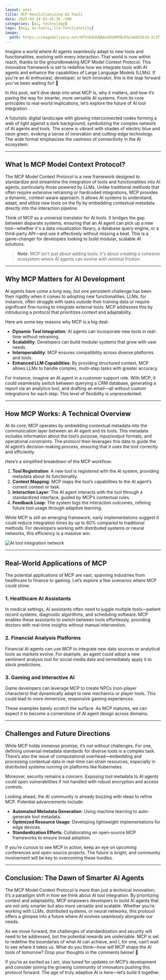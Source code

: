 ```yaml
---
layout: post
title: MCP Revolutionizing AI Tools
date: 2025-04-14 03:45:36 -500
categories: [ai, technology]
tags: [mcp, ai-tools, llm-functionality]
image:
  path: https://imagedelivery.net/WfhVb8dSNAAvdXUdMfBuPQ/a8dd3b18-2c3f-42ab-27df-d29dc9ef8000/public
---
```


Imagine a world where AI agents seamlessly adapt to new tools and functionalities, evolving with every interaction. That world is now within reach, thanks to the groundbreaking MCP Model Context Protocol. This innovative framework is set to redefine how we integrate tools with AI agents and enhance the capabilities of Large Language Models (LLMs). If you're an AI enthusiast, developer, or tech innovator, this is the leap forward you've been waiting for! 🚀

In this post, we'll dive deep into what MCP is, why it matters, and how it’s paving the way for smarter, more versatile AI systems. From its core principles to real-world implications, let’s explore the future of AI tool integration.


A futuristic digital landscape with glowing interconnected nodes forming a web of light against a dark background, symbolizing the complex network of AI agents and tools. The scene is vibrant with shades of electric blue and neon green, evoking a sense of innovation and cutting-edge technology. The wide format emphasizes the vastness of connectivity in the AI ecosystem.

---

## What Is MCP Model Context Protocol?

The MCP Model Context Protocol is a new framework designed to standardize and streamline the integration of tools and functionalities into AI agents, particularly those powered by LLMs. Unlike traditional methods that often require extensive retraining or hardcoded integrations, MCP provides a dynamic, context-aware approach. It allows AI systems to understand, adapt, and utilize new tools on the fly by embedding contextual metadata directly into the interaction pipeline.

Think of MCP as a universal translator for AI tools. It bridges the gap between disparate systems, ensuring that an AI agent can pick up a new tool—whether it's a data visualization library, a database query engine, or a third-party API—and use it effectively without missing a beat. This is a game-changer for developers looking to build modular, scalable AI solutions.

> **Note**: MCP isn't just about adding tools; it's about creating a cohesive ecosystem where AI agents can evolve with minimal friction.

---

## Why MCP Matters for AI Development

AI agents have come a long way, but one persistent challenge has been their rigidity when it comes to adopting new functionalities. LLMs, for instance, often struggle with tasks outside their training data or require significant fine-tuning to integrate external tools. MCP addresses this by introducing a protocol that prioritizes context and adaptability.

Here are some key reasons why MCP is a big deal:

- **Dynamic Tool Integration**: AI agents can incorporate new tools in real-time without retraining.
- **Scalability**: Developers can build modular systems that grow with user needs.
- **Interoperability**: MCP ensures compatibility across diverse platforms and tools.
- **Enhanced LLM Capabilities**: By providing structured context, MCP allows LLMs to handle complex, multi-step tasks with greater accuracy.

For instance, imagine an AI agent in a customer support role. With MCP, it could seamlessly switch between querying a CRM database, generating a report via an analytics tool, and drafting an email—all without custom integrations for each step. This level of flexibility is unprecedented.

---

## How MCP Works: A Technical Overview

At its core, MCP operates by embedding contextual metadata into the communication layer between an AI agent and its tools. This metadata includes information about the tool’s purpose, input/output formats, and operational constraints. The protocol then leverages this data to guide the AI agent’s decision-making process, ensuring that it uses the tool correctly and efficiently.

Here’s a simplified breakdown of the MCP workflow:

1. **Tool Registration**: A new tool is registered with the AI system, providing metadata about its functionality.
2. **Context Mapping**: MCP maps the tool’s capabilities to the AI agent’s current context or task.
3. **Interaction Layer**: The AI agent interacts with the tool through a standardized interface, guided by MCP’s contextual rules.
4. **Feedback Loop**: The system logs the interaction outcomes, refining future tool usage through adaptive learning.

While MCP is still an emerging framework, early implementations suggest it could reduce integration times by up to 60% compared to traditional methods. For developers working with distributed systems or neural networks, this efficiency is a massive win.

![AI tool integration network](https://imagedelivery.net/WfhVb8dSNAAvdXUdMfBuPQ/16983bd0-1770-4011-5b0d-27eea60a8600/public "Visualizing MCP's tool integration")

---

## Real-World Applications of MCP

The potential applications of MCP are vast, spanning industries from healthcare to finance to gaming. Let’s explore a few scenarios where MCP could shine:

### 1. Healthcare AI Assistants
In medical settings, AI assistants often need to juggle multiple tools—patient record systems, diagnostic algorithms, and scheduling software. MCP enables these assistants to switch between tools effortlessly, providing doctors with real-time insights without manual intervention.

### 2. Financial Analysis Platforms
Financial AI agents can use MCP to integrate new data sources or analytical tools as markets evolve. For example, an agent could adopt a new sentiment analysis tool for social media data and immediately apply it to stock predictions.

### 3. Gaming and Interactive AI
Game developers can leverage MCP to create NPCs (non-player characters) that dynamically adapt to new mechanics or player tools. This could lead to more immersive, responsive gaming experiences.

These examples barely scratch the surface. As MCP matures, we can expect it to become a cornerstone of AI agent design across domains.

---

## Challenges and Future Directions

While MCP holds immense promise, it’s not without challenges. For one, defining universal metadata standards for diverse tools is a complex task. There’s also the issue of computational overhead—embedding and processing contextual data in real-time can strain resources, especially in distributed systems running on platforms like Kubernetes.

Moreover, security remains a concern. Exposing tool metadata to AI agents could open vulnerabilities if not handled with robust encryption and access controls.

Looking ahead, the AI community is already buzzing with ideas to refine MCP. Potential advancements include:

- **Automated Metadata Generation**: Using machine learning to auto-generate tool metadata.
- **Optimized Resource Usage**: Developing lightweight implementations for edge devices.
- **Standardization Efforts**: Collaborating on open-source MCP frameworks to ensure broad adoption.

If you’re curious to see MCP in action, keep an eye on upcoming conferences and open-source projects. The future is bright, and community involvement will be key to overcoming these hurdles.

---

## Conclusion: The Dawn of Smarter AI Agents

The MCP Model Context Protocol is more than just a technical innovation; it’s a paradigm shift in how we think about AI tool integration. By prioritizing context and adaptability, MCP empowers developers to build AI agents that are not only smarter but also more versatile and scalable. Whether you’re working with LLMs, distributed systems, or neural networks, this protocol offers a glimpse into a future where AI evolves seamlessly alongside our needs.

As we move forward, the challenges of standardization and security will need to be addressed, but the potential rewards are undeniable. MCP is set to redefine the boundaries of what AI can achieve, and I, for one, can’t wait to see where it takes us. What do you think—how will MCP shape the AI tools of tomorrow? Drop your thoughts in the comments below! 🌟

If you’re as excited as I am, stay tuned for updates on MCP’s development and consider joining the growing community of innovators pushing this protocol forward. The age of truly adaptive AI is here—let’s build it together.